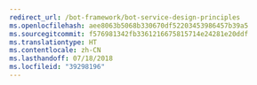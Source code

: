 ```yaml
---
redirect_url: /bot-framework/bot-service-design-principles
ms.openlocfilehash: aee8063b5068b330670df52203453986457b39a5
ms.sourcegitcommit: f576981342fb3361216675815714e24281e20ddf
ms.translationtype: HT
ms.contentlocale: zh-CN
ms.lasthandoff: 07/18/2018
ms.locfileid: "39298196"
---
```

